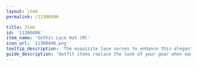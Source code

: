 ```yaml
---
layout: item
permalink: /11300496

title: Item
id: '11300496'
item_name: 'Gothic Lace Hat (M)'
icon_url: '11300496.png'
tooltip_description: 'The exquisite lace serves to enhance this elegant hat.'
guide_description: 'Outfit items replace the look of your gear when equipped.'
---
```

